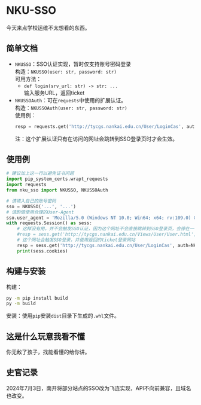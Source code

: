 # NKU-SSO
今天来点学校运维不太想看的东西。

## 简单文档
- `NKUSSO`：SSO认证实现，暂时仅支持账号密码登录  
  构造：`NKUSSO(user: str, password: str)`  
  可用方法：  
  - `def login(srv_url: str) -> str: ...`  
    输入服务URL，返回ticket
- `NKUSSOAuth`：可在`requests`中使用的扩展认证。  
  构造：`NKUSSOAuth(user: str, password: str)`  
  使用例：
  ```python
  resp = requests.get('http://tycgs.nankai.edu.cn/User/LoginCas', auth=NKUSSOAuth(sso))
  ```
  注：这个扩展认证只有在访问的网址会跳转到SSO登录页时才会生效。    

## 使用例
```python
# 建议加上这一行以避免证书问题
import pip_system_certs.wrapt_requests
import requests
from nku_sso import NKUSSO, NKUSSOAuth

# 请填入自己的账号密码
sso = NKUSSO('...', '...')
# 请酌情使用合理的User-Agent
sso.user_agent = 'Mozilla/5.0 (Windows NT 10.0; Win64; x64; rv:109.0) Gecko/20100101 Firefox/118.0'
with requests.Session() as sess:
    # 这样没有用，并不会触发SSO认证，因为这个网址不会直接跳转到SSO登录页，会停在一个确认页
    #resp = sess.get('http://tycgs.nankai.edu.cn/Views/User/User.html', auth=NKUSSOAuth(sso))
    # 这个网址会触发SSO登录，并使用返回的ticket登录网站
    resp = sess.get('http://tycgs.nankai.edu.cn/User/LoginCas', auth=NKUSSOAuth(sso))
    print(sess.cookies)
```

## 构建与安装
构建：
```bash
py -m pip install build
py -m build
```
安装：使用`pip`安装`dist`目录下生成的`.whl`文件。

## 这是什么玩意我看不懂
你无敌了孩子，找能看懂的给你讲。

## 史官记录
2024年7月3日，南开将部分站点的SSO改为飞连实现，API不向前兼容，且域名也改变。  
